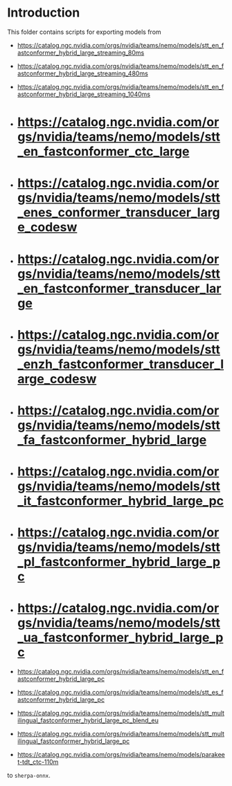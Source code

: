 # Introduction

This folder contains scripts for exporting models from

  - https://catalog.ngc.nvidia.com/orgs/nvidia/teams/nemo/models/stt_en_fastconformer_hybrid_large_streaming_80ms
  - https://catalog.ngc.nvidia.com/orgs/nvidia/teams/nemo/models/stt_en_fastconformer_hybrid_large_streaming_480ms
  - https://catalog.ngc.nvidia.com/orgs/nvidia/teams/nemo/models/stt_en_fastconformer_hybrid_large_streaming_1040ms

  - # https://catalog.ngc.nvidia.com/orgs/nvidia/teams/nemo/models/stt_en_fastconformer_ctc_large
  - # https://catalog.ngc.nvidia.com/orgs/nvidia/teams/nemo/models/stt_enes_conformer_transducer_large_codesw
  - # https://catalog.ngc.nvidia.com/orgs/nvidia/teams/nemo/models/stt_en_fastconformer_transducer_large
  - # https://catalog.ngc.nvidia.com/orgs/nvidia/teams/nemo/models/stt_enzh_fastconformer_transducer_large_codesw


  - # https://catalog.ngc.nvidia.com/orgs/nvidia/teams/nemo/models/stt_fa_fastconformer_hybrid_large
  - # https://catalog.ngc.nvidia.com/orgs/nvidia/teams/nemo/models/stt_it_fastconformer_hybrid_large_pc
  - # https://catalog.ngc.nvidia.com/orgs/nvidia/teams/nemo/models/stt_pl_fastconformer_hybrid_large_pc
  - # https://catalog.ngc.nvidia.com/orgs/nvidia/teams/nemo/models/stt_ua_fastconformer_hybrid_large_pc

  - https://catalog.ngc.nvidia.com/orgs/nvidia/teams/nemo/models/stt_en_fastconformer_hybrid_large_pc
  - https://catalog.ngc.nvidia.com/orgs/nvidia/teams/nemo/models/stt_es_fastconformer_hybrid_large_pc
  - https://catalog.ngc.nvidia.com/orgs/nvidia/teams/nemo/models/stt_multilingual_fastconformer_hybrid_large_pc_blend_eu
  - https://catalog.ngc.nvidia.com/orgs/nvidia/teams/nemo/models/stt_multilingual_fastconformer_hybrid_large_pc

  - https://catalog.ngc.nvidia.com/orgs/nvidia/teams/nemo/models/parakeet-tdt_ctc-110m

to `sherpa-onnx`.
